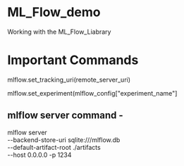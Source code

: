# ML_Flow_demo
Working with the ML_Flow_Liabrary

# Important Commands

mlflow.set_tracking_uri(remote_server_uri)

mlflow.set_experiment(mlflow_config["experiment_name"]

## mlflow server command -

mlflow server \
--backend-store-uri sqlite:///mlflow.db \
--default-artifact-root ./artifacts \
--host 0.0.0.0 -p 1234